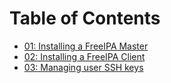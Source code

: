 # Table of Contents

- [01: Installing a FreeIPA Master](./01-master.md)
- [02: Installing a FreeIPA Client](./02-client.md)
- [03: Managing user SSH keys](./03-ssh-keys.md)

